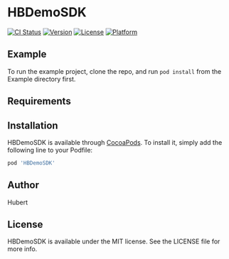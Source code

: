 # HBDemoSDK

[![CI Status](http://img.shields.io/travis/林孙信/HBDemoSDK.svg?style=flat)](https://travis-ci.org/林孙信/HBDemoSDK)
[![Version](https://img.shields.io/cocoapods/v/HBDemoSDK.svg?style=flat)](http://cocoapods.org/pods/HBDemoSDK)
[![License](https://img.shields.io/cocoapods/l/HBDemoSDK.svg?style=flat)](http://cocoapods.org/pods/HBDemoSDK)
[![Platform](https://img.shields.io/cocoapods/p/HBDemoSDK.svg?style=flat)](http://cocoapods.org/pods/HBDemoSDK)

## Example

To run the example project, clone the repo, and run `pod install` from the Example directory first.

## Requirements

## Installation

HBDemoSDK is available through [CocoaPods](http://cocoapods.org). To install
it, simply add the following line to your Podfile:

```ruby
pod 'HBDemoSDK'
```

## Author
Hubert

## License

HBDemoSDK is available under the MIT license. See the LICENSE file for more info.
